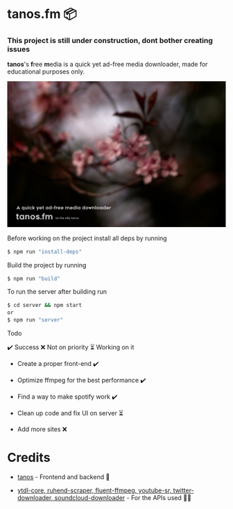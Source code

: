# tanos.fm 📦

### This project is still under construction, dont bother creating issues

**tanos**'s **f**ree **m**edia is a quick yet ad-free media downloader, made for educational purposes only.

![tanos-frontend](thumbnail.png)

Before working on the project install all deps by running
```bash
$ npm run "install-deps"
```

Build the project by running
```bash
$ npm run "build"
```

To run the server after building run
```bash
$ cd server && npm start
or
$ npm run "server"
```

Todo

✔️ Success ❌ Not on priority ⏳ Working on it
* Create a proper front-end ✔️

* Optimize ffmpeg for the best performance ✔️

* Find a way to make spotify work ✔️

* Clean up code and fix UI on server ⏳

* Add more sites ❌

# Credits
* [tanos](https://discordapp.com/users/916798305390964778) - Frontend and backend 🚧

* [ytdl-core, ruhend-scraper, fluent-ffmpeg, youtube-sr, twitter-downloader, soundcloud-downloader](#) - For the APIs used 🧑‍🔬
